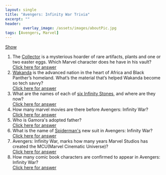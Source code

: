 ```yaml
---
layout: single
title: "Avengers: Infinity War Trivia"
excerpt: ""
header:
        overlay_image: /assets/images/aboutPic.jpg
tags: [Avengers, Marvel]
---
```


<link rel="stylesheet" href="https://cdnjs.cloudflare.com/ajax/libs/font-awesome/4.7.0/css/font-awesome.min.css">
<script type="text/javascript">
    function toggle_visibility(id, elem) {
       
       var e = document.getElementById(id);
       if(e.style.display == 'block') {
          e.style.display = 'none';
          elem.style.display = 'block'
       } else {
          e.style.display = 'block';
          elem.style.display = 'none'
        }
        console.log(elem);
    }

    function toggleAll(){
        var icon = document.getElementById('iconAll');
        
        var all = $('.icon.fa-toggle-off:first');
        if(all == 'undefined' || all.length === 0){
            all = $('.icon.fa-toggle-on:first');
        }
        if(all.text() === "Show"){
            all.text("Hide");
            all.removeClass("fa-toggle-off");
            all.addClass("fa-toggle-on");
            $('a:contains("Click here")').hide();
            for(x=0; x<9; x++){
                var elem = document.getElementById(x);
                if(elem != null){
                    elem.style.display = 'block'; 
                }
            }
        } else {
            all.text("Show");
            all.removeClass("fa-toggle-on");
            all.addClass("fa-toggle-off");
            $('a:contains("Click here")').show()
            for(x=0; x<9; x++){
                var elem = document.getElementById(x);
                if(elem != null){
                    elem.style.display = 'none'; 
                }
            }
        }
    }
</script>

<style>
.icon::before {
    display: inline;
    margin-right: .5em;
    font: normal normal normal 14px/1 FontAwesome;
    font-size: inherit;
    text-rendering: auto;
    -webkit-font-smoothing: antialiased;
    -moz-osx-font-smoothing: grayscale;
    transform: translate(0, 0);
}
</style>

<a href="#" onclick="toggleAll();" class="icon fa-toggle-off">Show</a><br />

1. <div>The <a href="http://marvelcinematicuniverse.wikia.com/wiki/Collector" target="_blank">Collector</a> is a mysterious hoarder of rare artifacts, plants and one or two easter eggs. Which Marvel character does he have in his vault?<br/><i class="arrow-alt-circle-right"></i><a href="#" onclick="toggle_visibility('1',this);return false;">Click here for answer</a><div id="1" style="display: none;background-color: lightblue;"><a href="http://marvel.com/universe/Howard_the_Duck" target="_blank">Howard the Duck</a></div></div>

2. <div><a href="http://marvel.com/universe/Wakanda" target="_blank">Wakanda</a> is the advanced nation in the heart of Africa and Black Panther’s homeland. What’s the material that’s helped Wakanda become so tech savvy?<br/><a href="#" onclick="toggle_visibility('2',this);return false;">Click here for answer</a><div id="2" style="display: none;background-color: lightblue;"><a href="http://marvelcinematicuniverse.wikia.com/wiki/Vibranium" target="_blank">Vibranium</a></div></div>

3. <div>What are the names of each of <a href="http://marvelcinematicuniverse.wikia.com/wiki/Infinity_Stones" target="_blank">six Infinity Stones</a>, and where are they now?<br/><a href="#" onclick="toggle_visibility(3,this);return false;">Click here for answer</a><div id="3" style="display: none;background-color: lightblue;"><b style='color:purple;'>Soul</b> - unknown, <b style='color: green;'>Space</b> - Loki has it, <b style='color: red;'>Mind</b> - on Vision's head, <b style='color: yellow;'>Reality</b> - The Collector has it, <b style='color: green;'>Power</b> - protected by the Nova Corps, <b style='color: blue;'>Time</b> - Dr Strange has it in a necklace</div></div>

4. <div>How many marvel movies are there before Avengers: Infinity War?<br/><a href="#" onclick="toggle_visibility('4',this);return false;">Click here for answer</a><div id="4" style="display: none;background-color: lightblue;">18 movies.</div></div>

5. <div>Who is Gamora's adopted father?<br/><a href="#" onclick="toggle_visibility('5',this);return false;">Click here for answer</a><div id="5" style="display: none;background-color: lightblue;"><a href="http://marvel.com/universe/Thanos" target="_blank">Thanos</a>.</div></div>

6. <div>What is the name of <a href="http://marvel.com/universe/Spider-Man_(Peter_Parker)">Spiderman's</a> new suit in Avengers: Infinity War?<br/><a href="#" onclick="toggle_visibility('6',this);return false;">Click here for answer</a><div id="6" style="display: none;background-color: lightblue;">Iron Spider.</div></div>

7. <div>Avengers: Infinity War, marks how many years Marvel Studios has created the MCU(Marvel Cinematic Universe)?<br/><a href="#" onclick="toggle_visibility('7',this);return false;">Click here for answer</a><div id="7" style="display: none;background-color: lightblue;">10.</div></div>

8. <div>How many comic book characters are confirmed to appear in Avengers: Infinity War?<br/><a href="#" onclick="toggle_visibility('8',this);return false;">Click here for answer</a><div id="8" style="display: none;background-color: lightblue;">76</div></div>